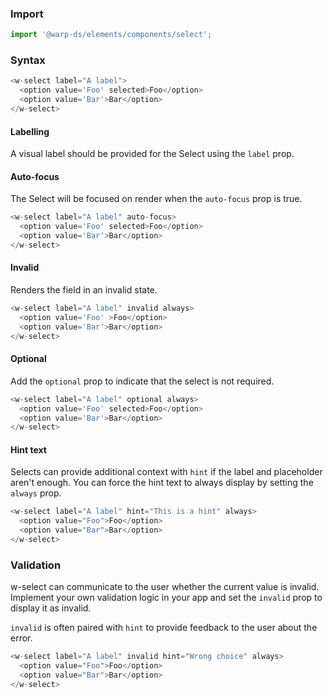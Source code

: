 ### Import

```js
import '@warp-ds/elements/components/select';
```

### Syntax

```js
<w-select label="A label">
  <option value='Foo' selected>Foo</option>
  <option value='Bar'>Bar</option>
</w-select>
```

#### Labelling

A visual label should be provided for the Select using the `label` prop.

#### Auto-focus
The Select will be focused on render when the `auto-focus` prop is true.
```js
<w-select label="A label" auto-focus>
  <option value='Foo' selected>Foo</option>
  <option value='Bar'>Bar</option>
</w-select>
```

#### Invalid
Renders the field in an invalid state.
```js
<w-select label="A label" invalid always>
  <option value='Foo' >Foo</option>
  <option value='Bar'>Bar</option>
</w-select>
```

#### Optional
Add the `optional` prop to indicate that the select is not required.
```js
<w-select label="A label" optional always>
  <option value='Foo' selected>Foo</option>
  <option value='Bar'>Bar</option>
</w-select>
```

#### Hint text
Selects can provide additional context with `hint` if the label and placeholder
aren't enough. You can force the hint text to always display by setting the
`always` prop.

```js
<w-select label="A label" hint="This is a hint" always>
  <option value="Foo">Foo</option>
  <option value="Bar">Bar</option>
</w-select>
```

### Validation

w-select can communicate to the user whether the current value is invalid. Implement your own validation logic in your app and set the `invalid` prop to display it as invalid.

`invalid` is often paired with `hint` to provide feedback to the user about the
error.

```js
<w-select label="A label" invalid hint="Wrong choice" always>
  <option value="Foo">Foo</option>
  <option value="Bar">Bar</option>
</w-select>
```

<api-table type=elements component="Select" />
